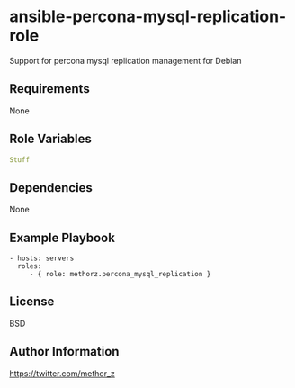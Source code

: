 ansible-percona-mysql-replication-role
=========

Support for percona mysql replication management for Debian

Requirements
------------

None

Role Variables
--------------
```YAML
Stuff
```
Dependencies
------------

None

Example Playbook
----------------

    - hosts: servers
      roles:
         - { role: methorz.percona_mysql_replication }

License
-------

BSD

Author Information
------------------

https://twitter.com/methor_z
